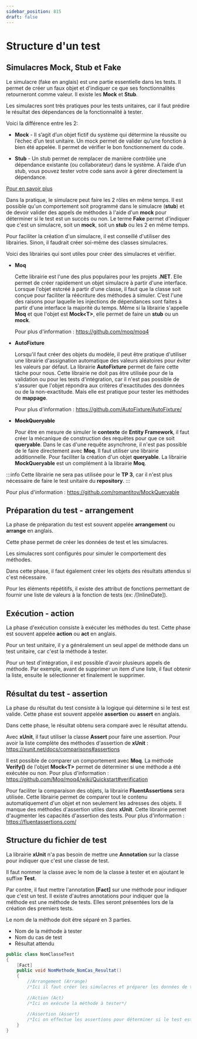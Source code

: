 ```yaml
---
sidebar_position: 815
draft: false
---
```


# Structure d'un test

## Simulacres Mock, Stub et Fake

<!-- à revoir, pas très claire comme explication -->

Le simulacre (fake en anglais) est une partie essentielle dans les tests. Il permet de créer un faux objet et d'indiquer ce que ses fonctionnalités retourneront comme valeur. Il existe les **Mock** et **Stub**.

Les simulacres sont très pratiques pour les tests unitaires, car il faut prédire le résultat des dépendances de la fonctionnalité à tester.

Voici la différence entre les 2:

- **Mock** - Il s’agit d’un objet fictif du système qui détermine la réussite ou l’échec d’un test unitaire. Un mock permet de valider qu'une fonction à bien été appelée. Il permet de vérifier le bon fonctionnement du code.

- **Stub** - Un stub permet de remplacer de manière contrôlée une dépendance existante (ou collaborateur) dans le système. À l’aide d’un stub, vous pouvez tester votre code sans avoir à gérer directement la dépendance. 

[Pour en savoir plus](https://www.educative.io/answers/what-is-faking-vs-mocking-vs-stubbing)

Dans la pratique, le simulacre peut faire les 2 rôles en même temps. Il est possible qu'un comportement soit programmé dans le simulacre (**stub**) et de devoir valider des appels de méthodes à l'aide d'un **mock** pour déterminer si le test est un succès ou non. Le terme **Fake** permet d'indiquer que c'est un simulacre, soit un **mock**, soit un **stub** ou les 2 en même temps.

Pour faciliter la création d'un simulacre, il est conseillé d'utiliser des librairies. Sinon, il faudrait créer soi-même des classes simulacres.

Voici des librairies qui sont utiles pour créer des simulacres et vérifier.

- **Moq** 

  Cette librairie est l'une des plus populaires pour les projets **.NET**. Elle permet de créer rapidement un objet simulacre à partir d'une interface. Lorsque l'objet estcréé à partir d'une classe, il faut que la classe soit conçue pour faciliter la réécriture des méthodes à simuler. C’est l'une des raisons pour laquelle les injections de dépendances sont faites à partir d'une interface la majorité du temps. Même si la librairie s'appelle **Moq** et que l'objet est **Mock\<T\>**, elle permet de faire un **stub** ou un **mock**.

  Pour plus d'information : https://github.com/moq/moq4

- **AutoFixture**

  Lorsqu'il faut créer des objets du modèle, il peut être pratique d'utiliser une librairie d'assignation automatique des valeurs aléatoires pour éviter les valeurs par défaut. La librairie **AutoFixture** permet de faire cette tâche pour nous. Cette librairie ne doit pas être utilisée pour de la validation ou pour les tests d'intégration, car il n'est pas possible de s'assurer que l'objet répondra aux critères d'exactitudes des données ou de la non-exactitude. Mais elle est pratique pour tester les méthodes de **mappage**.

  Pour plus d'information : https://github.com/AutoFixture/AutoFixture/
  
- **~~MockQueryable~~**

  Pour être en mesure de simuler le **contexte** de **Entity Framework**, il faut créer la mécanique de construction des requêtes pour que ce soit 		**queryable**. Dans le cas d'une requête asynchrone, il n'est pas possible de le faire directement avec **Moq**. Il faut utiliser une librairie additionnelle. 	Pour faciliter la création d'un objet **queryable**. La librairie **MockQueryable** est un complément à la librairie **Moq**. 
  
:::info 
Cette librairie ne sera pas utilisée pour le **TP 3**, car il n'est plus nécessaire de faire le test unitaire du **repository**.
:::

  Pour plus d'information : https://github.com/romantitov/MockQueryable

## Préparation du test - arrangement

La phase de préparation du test est souvent appelée **arrangement** ou **arrange** en anglais.

Cette phase permet de créer les données de test et les simulacres. 

Les simulacres sont configurés pour simuler le comportement des méthodes.

Dans cette phase, il faut également créer les objets des résultats attendus si c'est nécessaire.

Pour les éléments répétitifs, il existe des attribut de fonctions permettant de fournir une liste de valeurs à la fonction de tests (ex: /[InlineDate]).

## Exécution - action

La phase d'exécution consiste à exécuter les méthodes du test. Cette phase est souvent appelée **action** ou **act** en anglais.

Pour un test unitaire, il y a généralement un seul appel de méthode dans un test unitaire, car c'est la méthode à tester.

Pour un test d'intégration, il est possible d'avoir plusieurs appels de méthode. Par exemple, avant de supprimer un item d'une liste, il faut obtenir la liste, ensuite le sélectionner et finalement le supprimer.

## Résultat du test - assertion

La phase du résultat du test consiste à la logique qui détermine si le test est valide. Cette phase est souvent appelée **assertion** ou **assert** en anglais.

Dans cette phase, le résultat obtenu sera comparé avec le résultat attendu. 

Avec **xUnit**, il faut utiliser la classe **Assert** pour faire une assertion. Pour avoir la liste complète des méthodes d'assertion de **xUnit** : https://xunit.net/docs/comparisons#assertions

Il est possible de comparer un comportement avec **Moq**. La méthode **Verify()** de l'objet **Mock\<T\>** permet de déterminer si une méthode a été exécutée ou non. Pour plus d'information : https://github.com/Moq/moq4/wiki/Quickstart#verification

Pour faciliter la comparaison des objets, la librairie **FluentAssertions** sera utilisée. Cette librairie permet de comparer tout le contenu automatiquement d'un objet et non seulement les adresses des objets. Il manque des méthodes d'assertion utiles dans **xUnit**. Cette librairie permet d'augmenter les capacités d'assertion des tests. Pour plus d'information : https://fluentassertions.com/

## Structure du fichier de test

La librairie **xUnit** n'a pas besoin de mettre une **Annotation** sur la classe pour indiquer que c'est une classe de test.

Il faut nommer la classe avec le nom de la classe à tester et en ajoutant le suffixe **Test**.

Par contre, il faut mettre l'annotation **[Fact]** sur une méthode pour indiquer que c'est un test. Il existe d'autres annotations pour indiquer que la méthode est une méthode de tests. Elles seront présentées lors de la création des premiers tests.

Le nom de la méthode doit être séparé en 3 parties.

- Nom de la méthode à tester
- Nom du cas de test
- Résultat attendu

```c#
public class NomClasseTest
{
    [Fact]
    public void NomMethode_NomCas_Resultat()
    {
		//Arrangement (Arrange)
        /*Ici il faut créer les simulacres et préparer les données de tests*/
        
        //Action (Act)
        /*Ici on exécute la méthode à tester*/
        
        //Assertion (Assert)
        /*Ici on effectue les assertions pour déterminer si le test est un succès*/
    }
}
```
